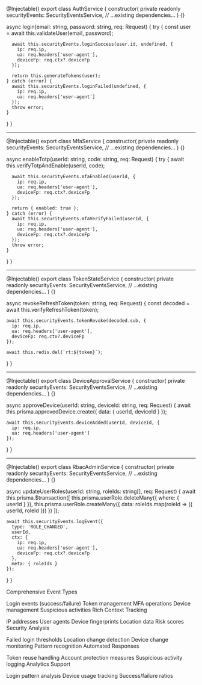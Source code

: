 @Injectable()
export class AuthService {
  constructor(
    private readonly securityEvents: SecurityEventsService,
    // ...existing dependencies...
  ) {}

  async login(email: string, password: string, req: Request) {
    try {
      const user = await this.validateUser(email, password);
      
      await this.securityEvents.loginSuccess(user.id, undefined, {
        ip: req.ip,
        ua: req.headers['user-agent'],
        deviceFp: req.ctx?.deviceFp
      });

      return this.generateTokens(user);
    } catch (error) {
      await this.securityEvents.loginFailed(undefined, {
        ip: req.ip,
        ua: req.headers['user-agent']
      });
      throw error;
    }
  }
}

-----

@Injectable()
export class MfaService {
  constructor(
    private readonly securityEvents: SecurityEventsService,
    // ...existing dependencies...
  ) {}

  async enableTotp(userId: string, code: string, req: Request) {
    try {
      await this.verifyTotpAndEnable(userId, code);
      
      await this.securityEvents.mfaEnabled(userId, {
        ip: req.ip,
        ua: req.headers['user-agent'],
        deviceFp: req.ctx?.deviceFp
      });

      return { enabled: true };
    } catch (error) {
      await this.securityEvents.mfaVerifyFailed(userId, {
        ip: req.ip,
        ua: req.headers['user-agent'],
        deviceFp: req.ctx?.deviceFp
      });
      throw error;
    }
  }
}

-----

@Injectable()
export class TokenStateService {
  constructor(
    private readonly securityEvents: SecurityEventsService,
    // ...existing dependencies...
  ) {}

  async revokeRefreshToken(token: string, req: Request) {
    const decoded = await this.verifyRefreshToken(token);
    
    await this.securityEvents.tokenRevoke(decoded.sub, {
      ip: req.ip,
      ua: req.headers['user-agent'],
      deviceFp: req.ctx?.deviceFp
    });

    await this.redis.del(`rt:${token}`);
  }
}

----

@Injectable()
export class DeviceApprovalService {
  constructor(
    private readonly securityEvents: SecurityEventsService,
    // ...existing dependencies...
  ) {}

  async approveDevice(userId: string, deviceId: string, req: Request) {
    await this.prisma.approvedDevice.create({
      data: { userId, deviceId }
    });

    await this.securityEvents.deviceAdded(userId, deviceId, {
      ip: req.ip,
      ua: req.headers['user-agent']
    });
  }
}

-----

@Injectable()
export class RbacAdminService {
  constructor(
    private readonly securityEvents: SecurityEventsService,
    // ...existing dependencies...
  ) {}

  async updateUserRoles(userId: string, roleIds: string[], req: Request) {
    await this.prisma.$transaction([
      this.prisma.userRole.deleteMany({ where: { userId } }),
      this.prisma.userRole.createMany({
        data: roleIds.map(roleId => ({ userId, roleId }))
      })
    ]);

    await this.securityEvents.logEvent({
      type: 'ROLE_CHANGED',
      userId,
      ctx: {
        ip: req.ip,
        ua: req.headers['user-agent'],
        deviceFp: req.ctx?.deviceFp
      },
      meta: { roleIds }
    });
  }
}

Comprehensive Event Types

Login events (success/failure)
Token management
MFA operations
Device management
Suspicious activities
Rich Context Tracking

IP addresses
User agents
Device fingerprints
Location data
Risk scores
Security Analysis

Failed login thresholds
Location change detection
Device change monitoring
Pattern recognition
Automated Responses

Token reuse handling
Account protection measures
Suspicious activity logging
Analytics Support

Login pattern analysis
Device usage tracking
Success/failure ratios